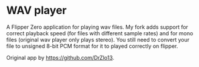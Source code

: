# WAV player
 A Flipper Zero application for playing wav files. My fork adds support for correct playback speed (for files with different sample rates) and for mono files (original wav player only plays stereo). You still need to convert your file to unsigned 8-bit PCM format for it to played correctly on flipper.

Original app by https://github.com/DrZlo13.
